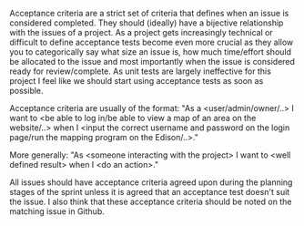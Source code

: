 Acceptance criteria are a strict set of criteria that defines when an issue is considered completed. They should (ideally) have a bijective relationship with the issues of a project. As a project gets increasingly technical or difficult to define acceptance tests become even more crucial as they allow you to categorically say what size an issue is, how much time/effort should be allocated to the issue and most importantly when the issue is considered ready for review/complete. As unit tests are largely ineffective for this project I feel like we should start using acceptance tests as soon as possible.

Acceptance criteria are usually of the format:
  "As a \<user/admin/owner/..\> I want to \<be able to log in/be able to view a map of an area on the website/..\> when I \<input the correct username and password on the login page/run the mapping program on the Edison/..\>."
  
More generally: "As \<someone interacting with the project\> I want to \<well defined result\> when I \<do an action\>."

All issues should have acceptance criteria agreed upon during the planning stages of the sprint unless it is agreed that an acceptance test doesn't suit the issue. I also think that these acceptance criteria should be noted on the matching issue in Github.
